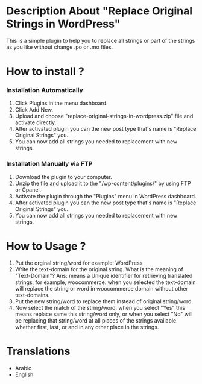 # Description About "Replace Original Strings in WordPress"
This is a simple plugin to help you to replace all strings or part of the strings as you like without change .po or .mo files.


# How to install ?
### Installation Automatically
1. Click Plugins in the menu dashboard.
2. Click Add New.
3. Upload and choose "replace-original-strings-in-wordpress.zip" file and activate directly.
4. After activated plugin you can the new post type that's name is "Replace Original Strings" you.
5. You can now add all strings you needed to replacement with new strings.


### Installation Manually via FTP
1. Download the plugin to your computer.
2. Unzip the file and upload it to the "/wp-content/plugins/" by using FTP or Cpanel.
3. Activate the plugin through the "Plugins" menu in WordPress dashboard.
4. After activated plugin you can the new post type that's name is "Replace Original Strings" you.
5. You can now add all strings you needed to replacement with new strings.

# How to Usage ?
1. Put the orginal string/word for example: WordPress
2. Write the text-domain for the original string. What is the meaning of "Text-Domain"? Ans: means a Unique identifier for retrieving translated strings, for example, woocommerce. when you selected the text-domain will replace the string or word in woocommerce domain without other text-domains.
3. Put the new string/word to replace them instead of original string/word.
4. Now select the match of the string/word, when you select "Yes" this means replace same this string/word only, or when you select "No" will be replacing that string/word at all places of the strings available whether first, last, or and in any other place in the strings.

# Translations
 * Arabic
 * English

